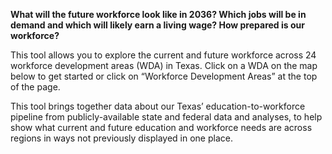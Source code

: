 **What will the future workforce look like in 2036? Which jobs will be in demand and which will likely earn a living wage? How prepared is our workforce?**

This tool allows you to explore the current and future workforce across 24 workforce development areas (WDA) in Texas. Click on a WDA on the map below to get started or click on “Workforce Development Areas” at the top of the page.

This tool brings together data about our Texas’ education-to-workforce pipeline from publicly-available state and federal data and analyses, to help show what current and future education and workforce needs are across regions in ways not previously displayed in one place.